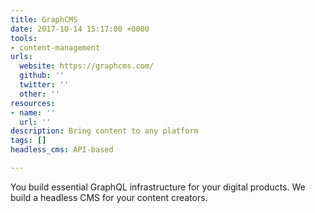 ```yaml
---
title: GraphCMS
date: 2017-10-14 15:17:00 +0000
tools:
- content-management
urls:
  website: https://graphcms.com/
  github: ''
  twitter: ''
  other: ''
resources:
- name: ''
  url: ''
description: Bring content to any platform
tags: []
headless_cms: API-based

---
```

You build essential GraphQL infrastructure for your digital products. We build a headless CMS for your content creators.

